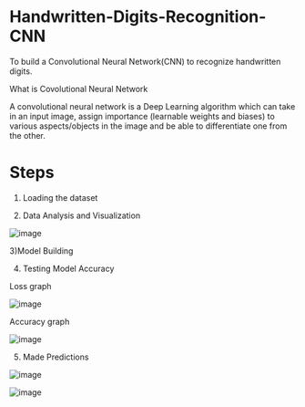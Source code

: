 # Handwritten-Digits-Recognition-CNN

To build a Convolutional Neural Network(CNN) to recognize handwritten digits.

What is Covolutional Neural Network

A convolutional neural network is a Deep Learning algorithm which can take in an input image, assign importance (learnable weights and biases) to various aspects/objects in the image and be able to differentiate one from the other.

# Steps

1) Loading the dataset

2) Data Analysis and Visualization

![image](https://user-images.githubusercontent.com/91454586/149657809-e6e4ea7e-d2fe-4e1d-ab94-dae57607c350.png)

3)Model Building

4) Testing Model Accuracy

Loss graph

![image](https://user-images.githubusercontent.com/91454586/149657843-d302aced-323f-4aaa-a056-d2165584f96a.png)

Accuracy graph

![image](https://user-images.githubusercontent.com/91454586/149657852-5cc3c1d0-5c40-4fcc-b823-c2416a044400.png)

5) Made Predictions

![image](https://user-images.githubusercontent.com/91454586/149657918-18aa8117-0f59-48f9-b8bf-b68dedb2cd38.png)


![image](https://user-images.githubusercontent.com/91454586/149657923-5f62a8d7-4472-4b6b-a839-c2f89d4cc6d3.png)



